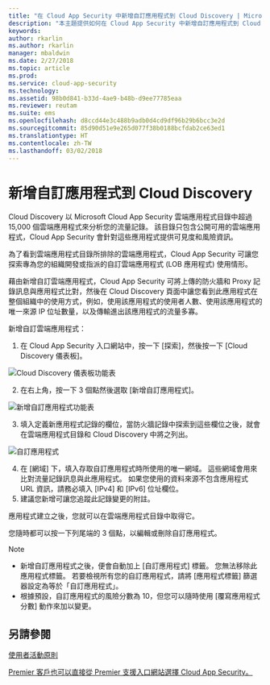 ```yaml
---
title: "在 Cloud App Security 中新增自訂應用程式到 Cloud Discovery | Microsoft Docs"
description: "本主題提供如何在 Cloud App Security 中新增自訂應用程式到 Cloud Discovery 以監視影子 IT。"
keywords: 
author: rkarlin
ms.author: rkarlin
manager: mbaldwin
ms.date: 2/27/2018
ms.topic: article
ms.prod: 
ms.service: cloud-app-security
ms.technology: 
ms.assetid: 98b0d841-b33d-4ae9-b48b-d9ee77785eaa
ms.reviewer: reutam
ms.suite: ems
ms.openlocfilehash: d8ccd44e3c488b9adb0d4cd9df96b29b6bcc3e2d
ms.sourcegitcommit: 85d90d51e9e265d077f38b0188bcfdab2ce63ed1
ms.translationtype: HT
ms.contentlocale: zh-TW
ms.lasthandoff: 03/02/2018
---
```

# <a name="add-custom-apps-to-cloud-discovery"></a>新增自訂應用程式到 Cloud Discovery
    
Cloud Discovery 以 Microsoft Cloud App Security 雲端應用程式目錄中超過 15,000 個雲端應用程式來分析您的流量記錄。 該目錄只包含公開可用的雲端應用程式，Cloud App Security 會針對這些應用程式提供可見度和風險資訊。

為了看到雲端應用程式目錄所排除的雲端應用程式，Cloud App Security 可讓您探索專為您的組織開發或指派的自訂雲端應用程式 (LOB 應用程式) 使用情形。

藉由新增自訂雲端應用程式，Cloud App Security 可將上傳的防火牆和 Proxy 記錄訊息與應用程式比對，然後在 Cloud Discovery 頁面中讓您看到此應用程式在整個組織中的使用方式，例如，使用該應用程式的使用者人數、使用該應用程式的唯一來源 IP 位址數量，以及傳輸進出該應用程式的流量多寡。 

新增自訂雲端應用程式：

1.  在 Cloud App Security 入口網站中，按一下 [探索]，然後按一下 [Cloud Discovery 儀表板]。 
  
 ![Cloud Discovery 儀表板功能表](./media/cloud-discovery-dashboard-menu.png)

2.  在右上角，按一下 3 個點然後選取 [新增自訂應用程式]。 

 ![新增自訂應用程式功能表](./media/add-custom-app-menu.png)

3.  填入定義新應用程式記錄的欄位，當防火牆記錄中探索到這些欄位之後，就會在雲端應用程式目錄和 Cloud Discovery 中將之列出。

  ![自訂應用程式](./media/add-custom-app.png)

4. 在 [網域] 下，填入存取自訂應用程式時所使用的唯一網域。 這些網域會用來比對流量記錄訊息與此應用程式。 如果您使用的資料來源不包含應用程式 URL 資訊，請務必填入 [IPv4] 和 [IPv6] 位址欄位。
4.  建議您新增可讓您追蹤此記錄變更的附註。

應用程式建立之後，您就可以在雲端應用程式目錄中取得它。

您隨時都可以按一下列尾端的 3 個點，以編輯或刪除自訂應用程式。

>[!NOTE]
> - 新增自訂應用程式之後，便會自動加上 [自訂應用程式] 標籤。 您無法移除此應用程式標籤。
若要檢視所有您的自訂應用程式，請將 [應用程式標籤] 篩選器設定為等於「自訂應用程式」。 
> - 根據預設，自訂應用程式的風險分數為 10，但您可以隨時使用 [覆寫應用程式分數] 動作來加以變更。

  
## <a name="see-also"></a>另請參閱  
[使用者活動原則](user-activity-policies.md)   

[Premier 客戶也可以直接從 Premier 支援入口網站選擇 Cloud App Security。](https://premier.microsoft.com/)  
  
  
